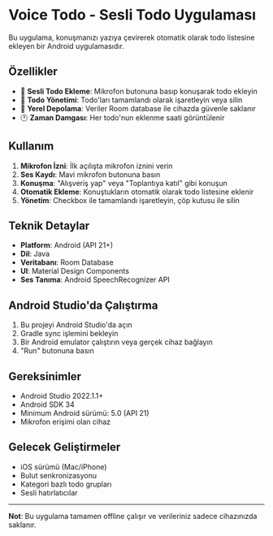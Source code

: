# Voice Todo - Sesli Todo Uygulaması

Bu uygulama, konuşmanızı yazıya çevirerek otomatik olarak todo listesine ekleyen bir Android uygulamasıdır.

## Özellikler

- 🎤 **Sesli Todo Ekleme**: Mikrofon butonuna basıp konuşarak todo ekleyin
- 📝 **Todo Yönetimi**: Todo'ları tamamlandı olarak işaretleyin veya silin
- 💾 **Yerel Depolama**: Veriler Room database ile cihazda güvenle saklanır
- 🕐 **Zaman Damgası**: Her todo'nun eklenme saati görüntülenir

## Kullanım

1. **Mikrofon İzni**: İlk açılışta mikrofon iznini verin
2. **Ses Kaydı**: Mavi mikrofon butonuna basın
3. **Konuşma**: "Alışveriş yap" veya "Toplantıya katıl" gibi konuşun
4. **Otomatik Ekleme**: Konuştukların otomatik olarak todo listesine eklenir
5. **Yönetim**: Checkbox ile tamamlandı işaretleyin, çöp kutusu ile silin

## Teknik Detaylar

- **Platform**: Android (API 21+)
- **Dil**: Java
- **Veritabanı**: Room Database
- **UI**: Material Design Components
- **Ses Tanıma**: Android SpeechRecognizer API

## Android Studio'da Çalıştırma

1. Bu projeyi Android Studio'da açın
2. Gradle sync işlemini bekleyin
3. Bir Android emulator çalıştırın veya gerçek cihaz bağlayın
4. "Run" butonuna basın

## Gereksinimler

- Android Studio 2022.1.1+
- Android SDK 34
- Minimum Android sürümü: 5.0 (API 21)
- Mikrofon erişimi olan cihaz

## Gelecek Geliştirmeler

- iOS sürümü (Mac/iPhone)
- Bulut senkronizasyonu
- Kategori bazlı todo grupları
- Sesli hatırlatıcılar

---

**Not**: Bu uygulama tamamen offline çalışır ve verileriniz sadece cihazınızda saklanır.